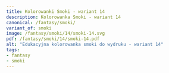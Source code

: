 ```yaml
---
title: Kolorowanki Smoki - wariant 14
description: Kolorowanka Smoki - wariant 14
canonical: /fantasy/smoki/
variant_of: smoki
image: /fantasy/smoki/14/smoki-14.svg
pdf: /fantasy/smoki/14/smoki-14.pdf
alt: "Edukacyjna kolorowanka smoki do wydruku - wariant 14"
tags:
- fantasy
- smoki
---
```


